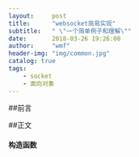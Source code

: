 ```yaml
---
layout:     post
title:      "websocket简易实现"
subtitle:   " \"一个简单例子和理解\""
date:       2018-03-26 19:26:00
author:     "wmf"
header-img: "img/common.jpg"
catalog: true
tags:
    - socket
    - 面向对象
---
```


##前言

##正文
#### 构造函数

